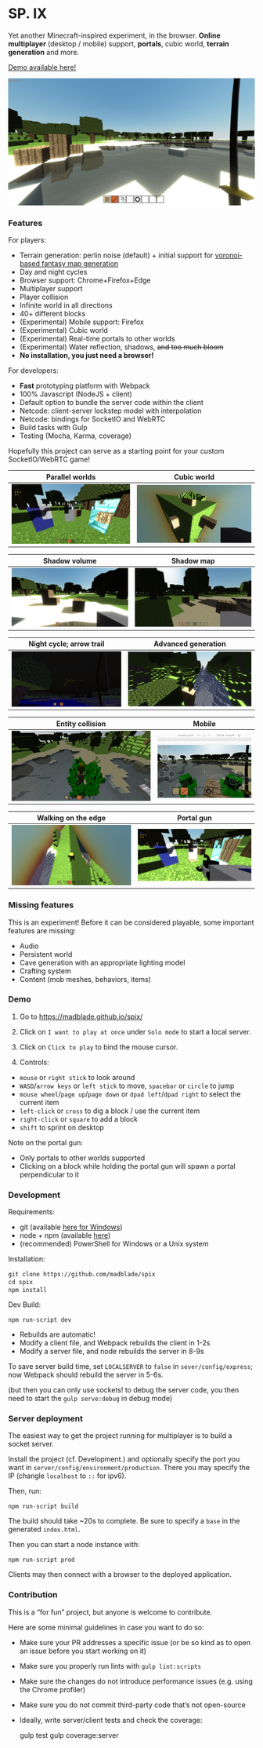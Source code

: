 # SP. IX

Yet another Minecraft-inspired experiment, in the browser.
**Online multiplayer** (desktop / mobile) support, **portals**,
cubic world, **terrain generation** and more.

[Demo available here!](https://madblade.github.io/spix/)

![Screen](https://raw.githubusercontent.com/madblade/spix/master/showcase/a.jpg)

### Features

For players:
- Terrain generation: perlin noise (default) + 
initial support for [voronoi-based fantasy map generation](https://github.com/mewo2/terrain)
- Day and night cycles
- Browser support: Chrome+Firefox+Edge
- Multiplayer support
- Player collision
- Infinite world in all directions
- 40+ different blocks
- (Experimental) Mobile support: Firefox
- (Experimental) Cubic world
- (Experimental) Real-time portals to other worlds
- (Experimental) Water reflection, shadows, ~~and too much bloom~~
- **No installation, you just need a browser!**

For developers:
- **Fast** prototyping platform with Webpack
- 100% Javascript (NodeJS + client)
- Default option to bundle the server code within the client
- Netcode: client-server lockstep model with interpolation
- Netcode: bindings for SocketIO and WebRTC
- Build tasks with Gulp
- Testing (Mocha, Karma, coverage)

Hopefully this project can serve as a starting point for 
your custom SocketIO/WebRTC game!

Parallel worlds            | Cubic world   
:-------------------------:|:-------------------------:
![](https://raw.githubusercontent.com/madblade/spix/master/showcase/h.jpg) | ![](https://raw.githubusercontent.com/madblade/spix/master/showcase/c.jpg)

Shadow volume             | Shadow map   
:-------------------------:|:-------------------------:
![](https://raw.githubusercontent.com/madblade/spix/master/showcase/e.jpg) | ![](https://raw.githubusercontent.com/madblade/spix/master/showcase/f.jpg)

Night cycle; arrow trail   | Advanced generation    
:-------------------------:|:-------------------------:
![](https://raw.githubusercontent.com/madblade/spix/master/showcase/b.jpg) | ![](https://raw.githubusercontent.com/madblade/spix/master/showcase/i.jpg)

Entity collision           | Mobile   
:-------------------------:|:-------------------------:
![](https://raw.githubusercontent.com/madblade/spix/master/showcase/l.jpg) | ![](https://raw.githubusercontent.com/madblade/spix/master/showcase/m.jpg)

Walking on the edge        | Portal gun    
:-------------------------:|:-------------------------:
![](https://raw.githubusercontent.com/madblade/spix/master/showcase/d.jpg) | ![](https://raw.githubusercontent.com/madblade/spix/master/showcase/j.jpg)

### Missing features

This is an experiment!
Before it can be considered playable, 
some important features are missing:

- Audio
- Persistent world
- Cave generation with an appropriate lighting model
- Crafting system
- Content (mob meshes, behaviors, items)

### Demo

1. Go to https://madblade.github.io/spix/

2. Click on `I want to play at once` under `Solo mode` to start a local server.

3. Click on `Click to play` to bind the mouse cursor.

4. Controls:

- `mouse` or `right stick` to look around
- `WASD`/`arrow keys` or `left stick` to move, `spacebar` or `circle` to jump
- `mouse wheel`/`page up`/`page down` or `dpad left`/`dpad right` to select the current item
- `left-click` or `cross` to dig a block / use the current item
- `right-click` or `square` to add a block
- `shift` to sprint on desktop

Note on the portal gun:

- Only portals to other worlds supported
- Clicking on a block while holding the portal gun 
will spawn a portal perpendicular to it

### Development

Requirements:
- git (available [here for Windows](https://git-scm.com/download/win)) 
- node + npm (available [here](https://nodejs.org/en/download/))
- (recommended) PowerShell for Windows or a Unix system

Installation:

    git clone https://github.com/madblade/spix
    cd spix
    npm install

Dev Build:

    npm run-script dev
    
- Rebuilds are automatic!
- Modify a client file, and Webpack rebuilds the client in 1-2s
- Modify a server file, and node rebuilds the server in 8-9s

To save server build time, set `LOCALSERVER` to `false` 
in `sever/config/express`;
now Webpack should rebuild the server in 5-6s.

(but then you can only use sockets! to debug the server code, 
you then need to start the `gulp serve:debug` in debug mode)

### Server deployment

The easiest way to get the project running for multiplayer 
is to build a socket server.

Install the project (cf. Development.) and
optionally specify the port you 
want in `server/config/environment/production`.
There you may specify the IP (changle `localhost` to `::` for ipv6).

Then, run:

    npm run-script build

The build should take ~20s to complete.
Be sure to specify a `base` in the generated `index.html`.

Then you can start a node instance with:

    npm run-script prod

Clients may then connect with a browser to the deployed application.

### Contribution

This is a “for fun” project, but anyone is welcome to contribute.

Here are some minimal guidelines in case you want to do so:

- Make sure your PR addresses a specific issue
(or be so kind as to open an issue before you start working on it)
- Make sure you properly run lints with `gulp lint:scripts`
- Make sure the changes do not introduce performance issues
(e.g. using the Chrome profiler)
- Make sure you do not commit third-party code
that’s not open-source
- Ideally, write server/client tests and check the coverage:


    gulp test
    gulp coverage:server


